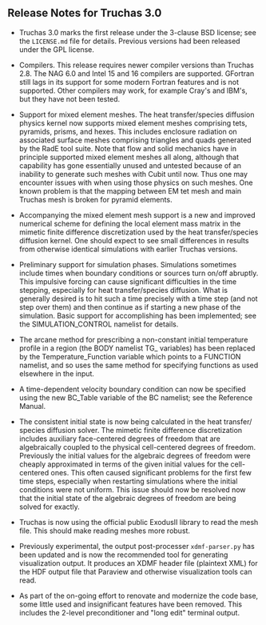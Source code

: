 Release Notes for Truchas 3.0
-----------------------------

* Truchas 3.0 marks the first release under the 3-clause BSD license; see the
  `LICENSE.md` file for details. Previous versions had been released under
  the GPL license.

* Compilers.  This release requires newer compiler versions than Truchas 2.8.
  The NAG 6.0 and Intel 15 and 16 compilers are supported.  GFortran still
  lags in its support for some modern Fortran features and is not supported.
  Other compilers may work, for example Cray's and IBM's, but they have not
  been tested.

* Support for mixed element meshes. The heat transfer/species diffusion physics
  kernel now supports mixed element meshes comprising tets, pyramids, prisms,
  and hexes.  This includes enclosure radiation on associated surface meshes
  comprising triangles and quads generated by the RadE tool suite.  Note that
  flow and solid mechanics have in principle supported mixed element meshes all
  along, although that capability has gone essentially unused and untested
  because of an inability to generate such meshes with Cubit until now.  Thus
  one may encounter issues with when using those physics on such meshes.  One
  known problem is that the mapping between EM tet mesh and main Truchas mesh
  is broken for pyramid elements.

* Accompanying the mixed element mesh support is a new and improved numerical
  scheme for defining the local element mass matrix in the mimetic finite
  difference discretization used by the heat transfer/species diffusion kernel.
  One should expect to see small differences in results from otherwise identical
  simulations with earlier Truchas versions.

* Preliminary support for simulation phases.  Simulations sometimes include
  times when boundary conditions or sources turn on/off abruptly.  This
  impulsive forcing can cause significant difficulties in the time stepping,
  especially for heat transfer/species diffusion.  What is generally desired
  is to hit such a time precisely with a time step (and not step over them)
  and then continue as if starting a new phase of the simulation.  Basic
  support for accomplishing has been implemented; see the SIMULATION_CONTROL
  namelist for details.

* The arcane method for prescribing a non-constant initial temperature profile
  in a region (the BODY namelist TG_ variables) has been replaced by the
  Temperature_Function variable which points to a FUNCTION namelist, and so
  uses the same method for specifying functions as used elsewhere in the input.

* A time-dependent velocity boundary condition can now be specified using the
  new BC_Table variable of the BC namelist; see the Reference Manual.

* The consistent initial state is now being calculated in the heat transfer/
  species diffusion solver.  The mimetic finite difference discretization
  includes auxiliary face-centered degrees of freedom that are algebraically
  coupled to the physical cell-centered degrees of freedom.  Previously the
  initial values for the algebraic degrees of freedom were cheaply approximated
  in terms of the given initial values for the cell-centered ones.  This often
  caused significant problems for the first few time steps, especially when
  restarting simulations where the initial conditions were not uniform.  This
  issue should now be resolved now that the initial state of the algebraic
  degrees of freedom are being solved for exactly.

* Truchas is now using the official public ExodusII library to read the mesh
  file.  This should make reading meshes more robust.

* Previously experimental, the output post-processer `xdmf-parser.py` has been
  updated and is now the recommended tool for generating visualization output.
  It produces an XDMF header file (plaintext XML) for the HDF output file that
  Paraview and otherwise visualization tools can read.

* As part of the on-going effort to renovate and modernize the code base, some
  little used and insignificant features have been removed.  This includes the
  2-level preconditioner and "long edit" terminal output.
